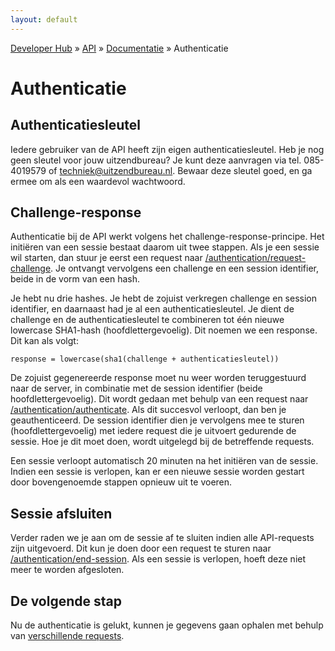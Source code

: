 ```yaml
---
layout: default
---
```


[Developer Hub](/) &raquo; [API](/api) &raquo; [Documentatie](/api/doc.html) &raquo; Authenticatie

# Authenticatie

## Authenticatiesleutel

Iedere gebruiker van de API heeft zijn eigen authenticatiesleutel. Heb je nog geen sleutel voor jouw uitzendbureau? Je kunt deze aanvragen via tel. 085-4019579
of [techniek@uitzendbureau.nl](mailto:techniek@uitzendbureau.nl?subject=DeveloperHub%3A%20Aanvraag%20authenticatiesleutel%20API). Bewaar deze sleutel goed, en
ga ermee om als een waardevol wachtwoord.

## Challenge-response

Authenticatie bij de API werkt volgens het challenge-response-principe. Het initi&euml;ren van een sessie bestaat daarom uit twee stappen. Als je een sessie
wil starten, dan stuur je eerst een request naar [/authentication/request-challenge](/api/requests/authentication/request-challenge.html). Je ontvangt
vervolgens een challenge en een session identifier, beide in de vorm van een hash.

Je hebt nu drie hashes. Je hebt de zojuist verkregen challenge en session identifier, en daarnaast had je al een authenticatiesleutel. Je dient de challenge en
de authenticatiesleutel te combineren tot &eacute;&eacute;n nieuwe lowercase SHA1-hash (hoofdlettergevoelig). Dit noemen we een response. Dit kan als volgt:

    response = lowercase(sha1(challenge + authenticatiesleutel))

De zojuist gegenereerde response moet nu weer worden teruggestuurd naar de server, in combinatie met de session identifier (beide hoofdlettergevoelig). Dit
wordt gedaan met behulp van een request naar [/authentication/authenticate](/api/requests/authentication/authenticate.html). Als dit succesvol verloopt,
dan ben je geauthenticeerd. De session identifier dien je vervolgens mee te sturen (hoofdlettergevoelig) met iedere request die je uitvoert gedurende de
sessie. Hoe je dit moet doen, wordt uitgelegd bij de betreffende requests.

Een sessie verloopt automatisch 20 minuten na het initi&euml;ren van de sessie. Indien een sessie is verlopen, kan er een nieuwe sessie worden gestart door
bovengenoemde stappen opnieuw uit te voeren.

## Sessie afsluiten

Verder raden we je aan om de sessie af te sluiten indien alle API-requests zijn uitgevoerd. Dit kun je doen door een request te sturen naar
[/authentication/end-session](/api/requests/authentication/end-session.html). Als een sessie is verlopen, hoeft deze niet meer te worden afgesloten.

## De volgende stap

Nu de authenticatie is gelukt, kunnen je gegevens gaan ophalen met behulp van [verschillende requests](/api/requests).
